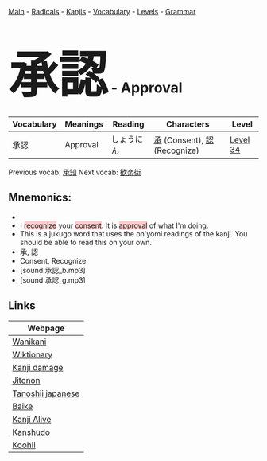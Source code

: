 <style> bigfont {font-size: 100px}</style>
[Main](../README.md) -
[Radicals](../radicals.md) -
[Kanjis](../kanjis.md) -
[Vocabulary](../vocabulary.md) -
[Levels](../levels.md) -
[Grammar](../grammar.md)
# <bigfont> 承認</bigfont> - Approval 

| Vocabulary | Meanings | Reading | Characters | Level |
| --- | --- | --- | --- | --- |
| 承認 | Approval | しょうにん |  [承](../kanjis/承.md) (Consent), [認](../kanjis/認.md) (Recognize) | [Level 34](../levels/wk_level34.md) |

Previous vocab: [承知](承知.md) Next vocab: [歓楽街](歓楽街.md) 

## Mnemonics:

* 
* I <span style="background-color:#ffcccb"> recognize</span> your <span style="background-color:#ffcccb"> consent</span>. It is <span style="background-color:#ffcccb"> approval</span> of what I'm doing.
* This is a jukugo word that uses the on'yomi readings of the kanji. You should be able to read this on your own.
* 承, 認
* Consent, Recognize
* [sound:承認_b.mp3]
* [sound:承認_g.mp3]


## Links 

| Webpage |
| --- |
| [Wanikani          ](https://www.wanikani.com/kanji/承認) |
| [Wiktionary        ](https://en.wiktionary.org/wiki/承認) |
| [Kanji damage      ](http://www.kanjidamage.com/kanji/search?utf8=✓&q=承認) |
| [Jitenon           ](https://jitenon.com/kanji/承認) |
| [Tanoshii japanese ](https://www.tanoshiijapanese.com/dictionary/kanji.cfm?k=承認) |
| [Baike             ](https://baike.baidu.com/item/承認) |
| [Kanji Alive       ](https://app.kanjialive.com/承認) |
| [Kanshudo          ](https://www.kanshudo.com/searchmn?q=承認) |
| [Koohii            ](https://kanji.koohii.com/study/kanji/承認) |
